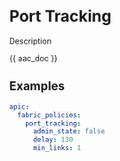 # Port Tracking

Description

{{ aac_doc }}

## Examples

```yaml
apic:
  fabric_policies:
    port_tracking:
      admin_state: false
      delay: 130
      min_links: 1
```
